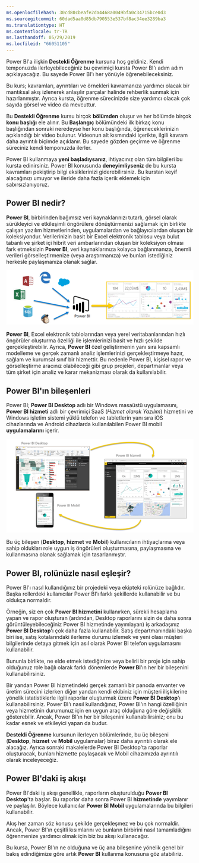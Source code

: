 ```yaml
---
ms.openlocfilehash: 30cd80cbeafe2da4468a0049bfa0c34715bce0d3
ms.sourcegitcommit: 60dad5aa0d85db790553e537bf8ac34ee3289ba3
ms.translationtype: HT
ms.contentlocale: tr-TR
ms.lasthandoff: 05/29/2019
ms.locfileid: "66051105"
---
```

Power BI'a ilişkin **Destekli Öğrenme** kursuna hoş geldiniz. Kendi temponuzda ilerleyebileceğiniz bu çevrimiçi kursta Power BI'ı adım adım açıklayacağız. Bu sayede Power BI'ı her yönüyle öğrenebileceksiniz.

Bu kurs; kavramları, ayrıntıları ve örnekleri kavramanıza yardımcı olacak bir mantıksal akış izlenerek anlaşılır parçalar halinde rehberlik sunmak için hazırlanmıştır. Ayrıca kursta, öğrenme sürecinizde size yardımcı olacak çok sayıda görsel ve video da mevcuttur.

Bu **Destekli Öğrenme** kursu birçok **bölümden** oluşur ve her bölümde birçok **konu başlığı** ele alınır. Bu **Başlangıç** bölümündeki ilk birkaç konu başlığından sonraki neredeyse her konu başlığında, öğreneceklerinizin açıklandığı bir video bulunur. Videonun alt kısmındaki içerikte, ilgili kavram daha ayrıntılı biçimde açıklanır. Bu sayede gözden geçirme ve öğrenme süreciniz kendi temponuzda ilerler.

Power BI kullanmaya **yeni başladıysanız**, ihtiyacınız olan tüm bilgileri bu kursta edinirsiniz. Power BI konusunda **deneyimliyseniz** de bu kursta kavramları pekiştirip bilgi eksiklerinizi giderebilirsiniz. Bu kurstan keyif alacağınızı umuyor ve ileride daha fazla içerik eklemek için sabırsızlanıyoruz.

## <a name="what-is-power-bi"></a>Power BI nedir?
**Power BI**, birbirinden bağımsız veri kaynaklarınızı tutarlı, görsel olarak sürükleyici ve etkileşimli öngörülere dönüştürmenizi sağlamak için birlikte çalışan yazılım hizmetlerinden, uygulamalardan ve bağlayıcılardan oluşan bir koleksiyondur. Verilerinizin basit bir Excel elektronik tablosu veya bulut tabanlı ve şirket içi hibrit veri ambarlarından oluşan bir koleksiyon olması fark etmeksizin **Power BI**, veri kaynaklarınıza kolayca bağlanmanıza, önemli verileri görselleştirmenize (veya araştırmanıza) ve bunları istediğiniz herkesle paylaşmanıza olanak sağlar.

![](media/0-0-what-is-power-bi/c0a0_1.png)

**Power BI**, Excel elektronik tablolarından veya yerel veritabanlarından hızlı öngörüler oluşturma özelliği ile işlemlerinizi basit ve hızlı şekilde gerçekleştirebilir. Ayrıca, **Power BI** özel geliştirmenin yanı sıra kapsamlı modelleme ve gerçek zamanlı analiz işlemlerinizi gerçekleştirmeye hazır, sağlam ve kurumsal sınıf bir hizmettir. Bu nedenle Power BI, kişisel rapor ve görselleştirme aracınız olabileceği gibi grup projeleri, departmanlar veya tüm şirket için analiz ve karar mekanizması olarak da kullanılabilir.

## <a name="the-parts-of-power-bi"></a>Power BI'ın bileşenleri
Power BI; **Power BI Desktop** adlı bir Windows masaüstü uygulamasını, **Power BI hizmeti** adlı bir çevrimiçi SaaS (*Hizmet olarak Yazılım*) hizmetini ve Windows işletim sistemi yüklü telefon ve tabletlerin yanı sıra iOS cihazlarında ve Android cihazlarda kullanılabilen Power BI mobil **uygulamalarını** içerir.

![](media/0-0-what-is-power-bi/c0a0_2.png)

Bu üç bileşen (**Desktop**, **hizmet** ve **Mobil**) kullanıcıların ihtiyaçlarına veya sahip oldukları role uygun iş öngörüleri oluşturmasına, paylaşmasına ve kullanmasına olanak sağlamak için tasarlanmıştır.

## <a name="how-power-bi-matches-your-role"></a>Power BI, rolünüzle nasıl eşleşir?
Power BI'ı nasıl kullandığınız bir projedeki veya ekipteki rolünüze bağlıdır. Başka rollerdeki kullanıcılar Power BI'ı farklı şekillerde kullanabilir ve bu oldukça normaldir.

Örneğin, siz en çok **Power BI hizmetini** kullanırken, sürekli hesaplama yapan ve rapor oluşturan (ardından, Desktop raporlarını sizin de daha sonra görüntüleyebileceğiniz Power BI hizmetinde yayımlayan) iş arkadaşınız **Power BI Desktop**'ı çok daha fazla kullanabilir. Satış departmanındaki başka biri ise, satış kotalarındaki ilerleme durumu izlemek ve yeni olası müşteri bilgilerinde detaya gitmek için asıl olarak Power BI telefon uygulamasını kullanabilir.

Bununla birlikte, ne elde etmek istediğinize veya belirli bir proje için sahip olduğunuz role bağlı olarak farklı dönemlerde **Power BI**'ın her bir bileşenini kullanabilirsiniz.

Bir yandan Power BI hizmetindeki gerçek zamanlı bir panoda envanter ve üretim sürecini izlerken diğer yandan kendi ekibiniz için müşteri ilişkilerine yönelik istatistiklerle ilgili raporlar oluşturmak üzere **Power BI Desktop**'ı kullanabilirsiniz. Power BI'ı nasıl kullandığınız, Power BI'ın hangi özelliğinin veya hizmetinin durumunuz için en uygun araç olduğuna göre değişiklik gösterebilir. Ancak, Power BI'ın her bir bileşenini kullanabilirsiniz; onu bu kadar esnek ve etkileyici yapan da budur.

**Destekli Öğrenme** kursunun ilerleyen bölümlerinde, bu üç bileşeni (**Desktop**, **hizmet** ve **Mobil** uygulamalar) biraz daha ayrıntılı olarak ele alacağız. Ayrıca sonraki makalelerde Power BI Desktop'ta raporlar oluşturacak, bunları hizmette paylaşacak ve Mobil cihazımızda ayrıntılı olarak inceleyeceğiz.

## <a name="the-flow-of-work-in-power-bi"></a>Power BI'daki iş akışı
Power BI'daki iş akışı genellikle, raporların oluşturulduğu **Power BI Desktop**'ta başlar. Bu raporlar daha sonra Power BI **hizmetinde** yayımlanır ve paylaşılır. Böylece kullanıcılar **Power BI Mobil** uygulamalarında bu bilgileri kullanabilir.

Akış her zaman söz konusu şekilde gerçekleşmez ve bu çok normaldir. Ancak, Power BI'ın çeşitli kısımlarını ve bunların birbirini nasıl tamamladığını öğrenmenize yardımcı olmak için biz bu akışı kullanacağız.

Bu kursa, Power BI'ın ne olduğuna ve üç ana bileşenine yönelik genel bir bakış edindiğimize göre artık **Power BI** kullanma konusuna göz atabiliriz.

